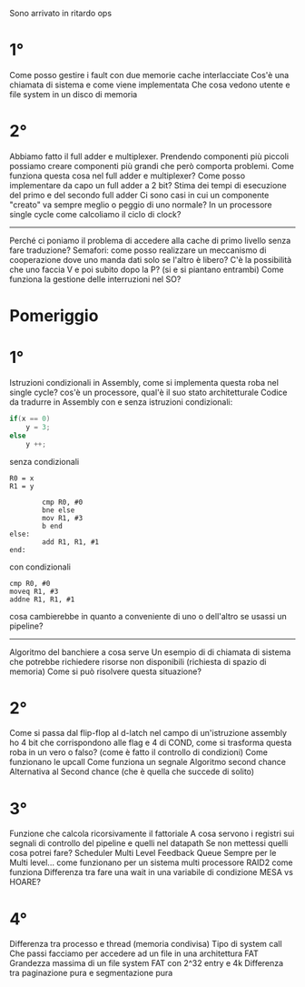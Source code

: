 Sono arrivato in ritardo ops
# 1°
Come posso gestire i fault con due memorie cache interlacciate
Cos'è una chiamata di sistema e come viene implementata
Che cosa vedono utente e file system in un disco di memoria
# 2°
Abbiamo fatto il full adder e multiplexer. Prendendo componenti più piccoli possiamo creare componenti più grandi che però comporta problemi. Come funziona questa cosa nel full adder e multiplexer? Come posso implementare da capo un full adder a 2 bit?
Stima dei tempi di esecuzione del primo e del secondo full adder
Ci sono casi in cui un componente "creato" va sempre meglio o peggio di uno normale?
In un processore single cycle come calcoliamo il ciclo di clock?
___
Perché ci poniamo il problema di accedere alla cache di primo livello senza fare traduzione?
Semafori: come posso realizzare un meccanismo di cooperazione dove uno manda dati solo se l'altro è libero?
C'è la possibilità che uno faccia V e poi subito dopo la P? (si e si piantano entrambi)
Come funziona la gestione delle interruzioni nel SO?
# Pomeriggio
# 1°
Istruzioni condizionali in Assembly, come si implementa questa roba nel single cycle?
cos'è un processore, qual'è il suo stato architetturale
Codice da tradurre in Assembly con e senza istruzioni condizionali:
```C
if(x == 0)
	y = 3;
else
	y ++;
```

senza condizionali
```Assembly
R0 = x
R1 = y

		cmp R0, #0
		bne else
		mov R1, #3
		b end
else:
		add R1, R1, #1
end:
```
con condizionali

```
cmp R0, #0
moveq R1, #3
addne R1, R1, #1
```

cosa cambierebbe in quanto a conveniente di uno o dell'altro se usassi un pipeline?
___
Algoritmo del banchiere a cosa serve
Un esempio di di chiamata di sistema che potrebbe richiedere risorse non disponibili (richiesta di spazio di memoria)
Come si può risolvere questa situazione?
# 2°
Come si passa dal flip-flop al d-latch
nel campo di un'istruzione assembly ho 4 bit che corrispondono alle flag e 4 di COND, come si trasforma questa roba in un vero o falso? (come è fatto il controllo di condizioni)
Come funzionano le upcall
Come funziona un segnale
Algoritmo second chance
Alternativa al Second chance (che è quella che succede di solito)
# 3°
Funzione che calcola ricorsivamente il fattoriale
A cosa servono i registri sui segnali di controllo del pipeline e quelli nel datapath
Se non mettessi quelli cosa potrei fare?
Scheduler Multi Level Feedback Queue
Sempre per le Multi level... come funzionano per un sistema multi processore
RAID2 come funziona
Differenza tra fare una wait in una variabile di condizione MESA vs HOARE?
# 4°
Differenza tra processo e thread (memoria condivisa)
Tipo di system call
Che passi facciamo per accedere ad un file in una architettura FAT
Grandezza massima di un file system FAT con 2^32 entry e  4k
Differenza tra paginazione pura e segmentazione pura